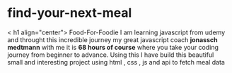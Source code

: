 # find-your-next-meal
< h1 align="center"> Food-For-Foodie </h1>
I am learning javascript from udemy and throught this incredible journey my great javascript coach **jonassch medtmann** with me it is **68 hours of course** where you take your coding journey from beginner to advance. 
Using this I have build this beautiful small and interesting project using 
html <i class="fa-brands fa-html5"></i>, 
css , js and api to fetch meal data
